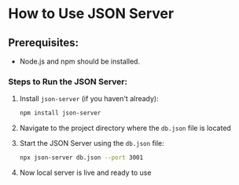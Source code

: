 # How to Use JSON Server

## Prerequisites:

- Node.js and npm should be installed.

### Steps to Run the JSON Server:

1. Install `json-server` (if you haven't already):

   ```bash
   npm install json-server
   ```

2. Navigate to the project directory where the `db.json` file is located

3. Start the JSON Server using the `db.json` file:

   ```bash
   npx json-server db.json --port 3001
   ```

4. Now local server is live and ready to use
